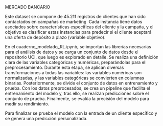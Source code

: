 MERCADO BANCARIO

Este dataset se compone de 45.211 registros de clientes que han sido contactados en campañas de marketing. Cada instancia tiene datos asociados sobre características específicas del cliente y la campaña, y el objetivo es clasificar estas instancias para predecir si el cliente aceptará una oferta de depósito a plazo (variable objetivo).

En el cuaderno_modelado_RL.ipynb, se importan las librerías necesarias para el análisis de datos y se carga un conjunto de datos desde el repositorio UCI, que luego es explorado en detalle. Se realiza una definición clara de las variables categóricas y numéricas, preparándolas para el preprocesamiento. Durante esta etapa, se aplican diversas transformaciones a todas las variables: las variables numéricas son normalizadas, y las variables categóricas se convierten en columnas binarias. Posteriormente, se divide el conjunto de datos en entrenamiento y prueba. Con los datos preprocesados, se crea un pipeline que facilita el entrenamiento del modelo y, tras ello, se realizan predicciones sobre el conjunto de prueba. Finalmente, se evalúa la precisión del modelo para medir su rendimiento.

Para finalizar se prueba el modelo con la entrada de un cliente específico y se genera una predicción personalizada.